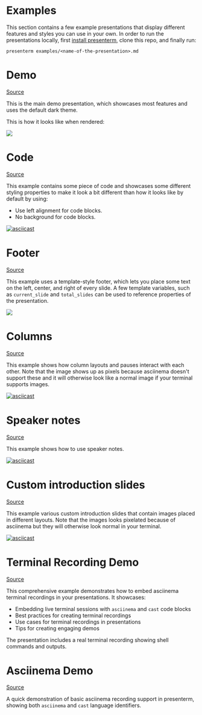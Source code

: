 Examples
===

This section contains a few example presentations that display different features and styles you can use in your own. In 
order to run the presentations locally, first [install 
presenterm](https://mfontanini.github.io/presenterm/guides/installation.html), clone this repo, and finally run:

```shell
presenterm examples/<name-of-the-presentation>.md
```

# Demo

[Source](/examples/demo.md)

This is the main demo presentation, which showcases most features and uses the default dark theme.

This is how it looks like when rendered:

![](/docs/src/assets/demo.gif)

# Code

[Source](/examples/code.md)

This example contains some piece of code and showcases some different styling properties to make it look a bit different 
than how it looks like by default by using:

* Use left alignment for code blocks.
* No background for code blocks.

[![asciicast](https://asciinema.org/a/irNPKwEkPZzFbQP6jIKfVL30b.svg)](https://asciinema.org/a/irNPKwEkPZzFbQP6jIKfVL30b)

# Footer

[Source](/examples/footer.md)

This example uses a template-style footer, which lets you place some text on the left, center, and right of every slide. 
A few template variables, such as `current_slide` and `total_slides` can be used to reference properties of the 
presentation.

![](../docs/src/assets/example-footer.png)

# Columns

[Source](/examples/columns.md)

This example shows how column layouts and pauses interact with each other. Note that the image shows up as pixels 
because asciinema doesn't support these and it will otherwise look like a normal image if your terminal supports images.

[![asciicast](https://asciinema.org/a/x2tTDt0BIesvOXeal3UpdzMHp.svg)](https://asciinema.org/a/x2tTDt0BIesvOXeal3UpdzMHp)

# Speaker notes

[Source](/examples/speaker-notes.md)

This example shows how to use speaker notes.

[![asciicast](https://asciinema.org/a/ETusvlmHuHrcLKzwa0CMQRX2J.svg)](https://asciinema.org/a/ETusvlmHuHrcLKzwa0CMQRX2J)

# Custom introduction slides

[Source](/examples/custom-intro-slides.md)

This example various custom introduction slides that contain images placed in different layouts. Note that the images
looks pixelated because of asciinema but they will otherwise look normal in your terminal.

[![asciicast](https://asciinema.org/a/sBeAMJbpBxqKA2gF2RI3MmLT7.svg)](https://asciinema.org/a/sBeAMJbpBxqKA2gF2RI3MmLT7)

# Terminal Recording Demo

[Source](/examples/terminal-recording.md)

This comprehensive example demonstrates how to embed asciinema terminal recordings in your presentations. It showcases:

* Embedding live terminal sessions with `asciinema` and `cast` code blocks
* Best practices for creating terminal recordings
* Use cases for terminal recordings in presentations
* Tips for creating engaging demos

The presentation includes a real terminal recording showing shell commands and outputs.

# Asciinema Demo

[Source](/examples/asciinema-demo.md)

A quick demonstration of basic asciinema recording support in presenterm, showing both `asciinema` and `cast` language identifiers.
